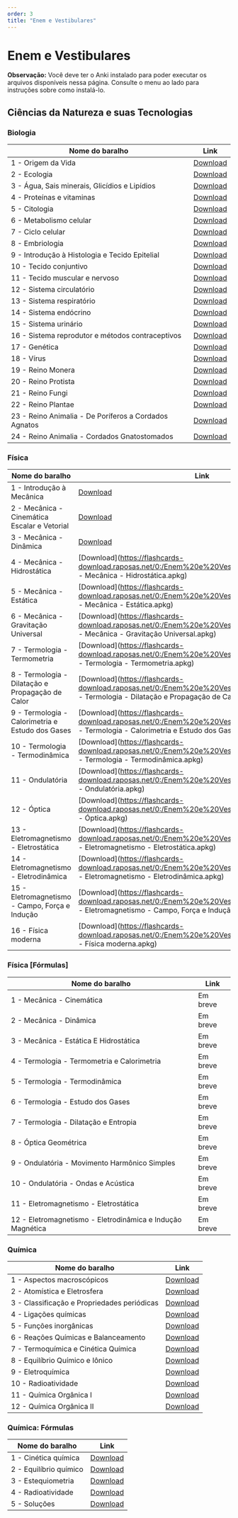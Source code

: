 ```yaml
---
order: 3
title: "Enem e Vestibulares"
---
```


# Enem e Vestibulares

<Aside>

__Observação:__ Você deve ter o Anki instalado para poder executar os arquivos disponíveis nessa página. Consulte o menu ao lado para instruções sobre como instalá-lo.

</Aside>

## Ciências da Natureza e suas Tecnologias

### Biologia

<TableWrap>

| Nome do baralho      | Link                                                                                            |
|----------------------|-------------------------------------------------------------------------------------------------|
| 1 - Origem da Vida | [Download](https://flashcards-download.raposas.net/0:/Enem%20e%20Vestibulares/Biologia/1%20-%20Origem%20da%20Vida.apkg) |
| 2 - Ecologia | [Download](https://flashcards-download.raposas.net/0:/Enem%20e%20Vestibulares/Biologia/2%20-%20Ecologia.apkg)     |
| 3 - Água, Sais minerais, Glicídios e Lipídios | [Download](https://flashcards-download.raposas.net/0:/Enem%20e%20Vestibulares/Biologia/3%20-%20%C3%81gua,%20Sais%20minerais,%20Glic%C3%ADdios%20e%20Lip%C3%ADdios.apkg) |
| 4 - Proteínas e vitaminas | [Download](https://flashcards-download.raposas.net/0:/Enem%20e%20Vestibulares/Biologia/4%20-%20Prote%C3%ADnas%20e%20vitaminas.apkg)   |
| 5 - Citologia | [Download](https://flashcards-download.raposas.net/0:/Enem%20e%20Vestibulares/Biologia/5%20-%20Citologia.apkg) |
| 6 - Metabolismo celular | [Download](https://flashcards-download.raposas.net/0:/Enem%20e%20Vestibulares/Biologia/6%20-%20Metabolismo%20celular.apkg)     |
| 7 - Ciclo celular | [Download](https://flashcards-download.raposas.net/0:/Enem%20e%20Vestibulares/Biologia/7%20-%20Ciclo%20celular.apkg)       |
| 8 - Embriologia | [Download](https://flashcards-download.raposas.net/0:/Enem%20e%20Vestibulares/Biologia/8%20-%20Embriologia.apkg)   |
| 9 - Introdução à Histologia e Tecido Epitelial | [Download](https://flashcards-download.raposas.net/0:/Enem%20e%20Vestibulares/Biologia/9%20-%20Introdu%C3%A7%C3%A3o%20%C3%A0%20histologia%20e%20tecido%20epitelial.apkg)   |
| 10 - Tecido conjuntivo | [Download](https://flashcards-download.raposas.net/0:/Enem%20e%20Vestibulares/Biologia/10%20-%20Tecido%20conjuntivo.apkg)   |
| 11 - Tecido muscular e nervoso | [Download](https://flashcards-download.raposas.net/0:/Enem%20e%20Vestibulares/Biologia/11%20-%20Tecido%20Muscular%20e%20Nervoso.apkg)   |
| 12 - Sistema circulatório | [Download](https://flashcards-download.raposas.net/0:/Enem%20e%20Vestibulares/Biologia/12%20-%20Sistema%20circulat%C3%B3rio.apkg)   |
| 13 - Sistema respiratório | [Download](https://flashcards-download.raposas.net/0:/Enem%20e%20Vestibulares/Biologia/13%20-%20Sistema%20respirat%C3%B3rio.apkg)   |
| 14 - Sistema endócrino | [Download](https://flashcards-download.raposas.net/0:/Enem%20e%20Vestibulares/Biologia/14%20-%20Sistema%20end%C3%B3crino.apkg)   |
| 15 - Sistema urinário | [Download](https://flashcards-download.raposas.net/0:/Enem%20e%20Vestibulares/Biologia/15%20-%20Sistema%20urin%C3%A1rio.apkg)   |
| 16 - Sistema reprodutor e métodos contraceptivos | [Download](https://flashcards-download.raposas.net/0:/Enem%20e%20Vestibulares/Biologia/16%20-%20Sistema%20reprodutor%20e%20m%C3%A9todos%20contraceptivos.apkg)   |
| 17 - Genética | [Download](https://flashcards-download.raposas.net/0:/Enem%20e%20Vestibulares/Biologia/17%20-%20Gen%C3%A9tica.apkg)   |
| 18 - Vírus | [Download](https://flashcards-download.raposas.net/0:/Enem%20e%20Vestibulares/Biologia/18%20-%20V%C3%ADrus.apkg)   |
| 19 - Reino Monera | [Download](https://flashcards-download.raposas.net/0:/Enem%20e%20Vestibulares/Biologia/19%20-%20Reino%20Monera.apkg)   |
| 20 - Reino Protista | [Download](https://flashcards-download.raposas.net/0:/Enem%20e%20Vestibulares/Biologia/20%20-%20Reino%20Protista.apkg)   |
| 21 - Reino Fungi | [Download](https://flashcards-download.raposas.net/0:/Enem%20e%20Vestibulares/Biologia/21%20-%20Reino%20Fungi.apkg)   |
| 22 - Reino Plantae | [Download](https://flashcards-download.raposas.net/0:/Enem%20e%20Vestibulares/Biologia/22%20-%20Reino%20Plantae.apkg)   |
| 23 - Reino Animalia - De Poríferos a Cordados Agnatos | [Download](https://flashcards-download.raposas.net/0:/Enem%20e%20Vestibulares/Biologia/23%20-%20Reino%20Animalia%20-%20De%20Por%C3%ADferos%20a%20Cordados%20Agnatos.apkg)   |
| 24 - Reino Animalia - Cordados Gnatostomados | [Download](https://flashcards-download.raposas.net/0:/Enem%20e%20Vestibulares/Biologia/24%20-%20Reino%20Animalia%20-%20Cordados%20Gnatostomados.apkg)   |

</TableWrap>

### Física

<TableWrap>

| Nome do baralho            | Link                                                                                            |
|----------------------------|-------------------------------------------------------------------------------------------------|
| 1 - Introdução à Mecânica | [Download](https://flashcards-download.raposas.net/0:/Enem%20e%20Vestibulares/F%C3%ADsica/1%20-%20Introdu%C3%A7%C3%A3o%20%C3%A0%20Mec%C3%A2nica.apkg) |
| 2 - Mecânica - Cinemática Escalar e Vetorial | [Download](https://flashcards-download.raposas.net/0:/Enem%20e%20Vestibulares/F%C3%ADsica/2%20-%20Mec%C3%A2nica%20-%20Cinem%C3%A1tica%20Escalar%20e%20Vetorial.apkg) |
| 3 - Mecânica - Dinâmica | [Download](https://flashcards-download.raposas.net/0:/Enem%20e%20Vestibulares/F%C3%ADsica/3%20-%20Mec%C3%A2nica%20-%20Din%C3%A2mica.apkg) |
| 4 - Mecânica - Hidrostática | [Download](https://flashcards-download.raposas.net/0:/Enem%20e%20Vestibulares/F%C3%ADsica/4 - Mecânica - Hidrostática.apkg) |
| 5 - Mecânica - Estática | [Download](https://flashcards-download.raposas.net/0:/Enem%20e%20Vestibulares/F%C3%ADsica/5 - Mecânica - Estática.apkg) |
| 6 - Mecânica - Gravitação Universal | [Download](https://flashcards-download.raposas.net/0:/Enem%20e%20Vestibulares/F%C3%ADsica/6 - Mecânica - Gravitação Universal.apkg) |
| 7 - Termologia - Termometria | [Download](https://flashcards-download.raposas.net/0:/Enem%20e%20Vestibulares/F%C3%ADsica/7 - Termologia - Termometria.apkg) |
| 8 - Termologia - Dilatação e Propagação de Calor | [Download](https://flashcards-download.raposas.net/0:/Enem%20e%20Vestibulares/F%C3%ADsica/8 - Termologia - Dilatação e Propagação de Calor.apkg) |
| 9 - Termologia - Calorimetria e Estudo dos Gases | [Download](https://flashcards-download.raposas.net/0:/Enem%20e%20Vestibulares/F%C3%ADsica/9 - Termologia - Calorimetria e Estudo dos Gases.apkg) |
| 10 - Termologia - Termodinâmica | [Download](https://flashcards-download.raposas.net/0:/Enem%20e%20Vestibulares/F%C3%ADsica/10 - Termologia - Termodinâmica.apkg) |
| 11 - Ondulatória | [Download](https://flashcards-download.raposas.net/0:/Enem%20e%20Vestibulares/F%C3%ADsica/11 - Ondulatória.apkg) |
| 12 - Óptica | [Download](https://flashcards-download.raposas.net/0:/Enem%20e%20Vestibulares/F%C3%ADsica/12 - Óptica.apkg) |
| 13 - Eletromagnetismo - Eletrostática | [Download](https://flashcards-download.raposas.net/0:/Enem%20e%20Vestibulares/F%C3%ADsica/13 - Eletromagnetismo - Eletrostática.apkg) |
| 14 - Eletromagnetismo - Eletrodinâmica | [Download](https://flashcards-download.raposas.net/0:/Enem%20e%20Vestibulares/F%C3%ADsica/14 - Eletromagnetismo - Eletrodinâmica.apkg) |
| 15 - Eletromagnetismo - Campo, Força e Indução | [Download](https://flashcards-download.raposas.net/0:/Enem%20e%20Vestibulares/F%C3%ADsica/15 - Eletromagnetismo - Campo, Força e Indução.apkg) |
| 16 - Física moderna | [Download](https://flashcards-download.raposas.net/0:/Enem%20e%20Vestibulares/F%C3%ADsica/16 - Física moderna.apkg) |


</TableWrap>

### Física [Fórmulas]

<TableWrap>

| Nome do baralho            | Link                                                                                            |
|----------------------------|-------------------------------------------------------------------------------------------------|
| 1 - Mecânica - Cinemática | Em breve |
| 2 - Mecânica - Dinâmica | Em breve |
| 3 - Mecânica - Estática E Hidrostática | Em breve |
| 4 - Termologia - Termometria e Calorimetria | Em breve |
| 5 - Termologia - Termodinâmica | Em breve |
| 6 - Termologia - Estudo dos Gases | Em breve |
| 7 - Termologia - Dilatação e Entropia | Em breve |
| 8 - Óptica Geométrica | Em breve |
| 9 - Ondulatória - Movimento Harmônico Simples | Em breve |
| 10 - Ondulatória - Ondas e Acústica | Em breve |
| 11 - Eletromagnetismo - Eletrostática | Em breve |
| 12 - Eletromagnetismo - Eletrodinâmica e Indução Magnética | Em breve |


</TableWrap>

### Química

<TableWrap>

| Nome do baralho            | Link                                                                                            |
|----------------------------|-------------------------------------------------------------------------------------------------|
| 1 - Aspectos macroscópicos | [Download](https://flashcards-download.raposas.net/0:/Enem%20e%20Vestibulares/Qu%C3%ADmica/1%20-%20Aspectos%20macrosc%C3%B3picos.apkg) |
| 2 - Atomística e Eletrosfera | [Download](https://flashcards-download.raposas.net/0:/Enem%20e%20Vestibulares/Qu%C3%ADmica/2%20-%20Atom%C3%ADstica%20e%20Eletrosfera.apkg)     |
| 3 - Classificação e Propriedades periódicas | [Download](https://flashcards-download.raposas.net/0:/Enem%20e%20Vestibulares/Qu%C3%ADmica/3%20-%20Classifica%C3%A7%C3%A3o%20e%20Propriedades%20peri%C3%B3dicas.apkg) |
| 4 - Ligações químicas | [Download](https://flashcards-download.raposas.net/0:/Enem%20e%20Vestibulares/Qu%C3%ADmica/4%20-%20Liga%C3%A7%C3%B5es%20qu%C3%ADmicas.apkg)   |
| 5 - Funções inorgânicas | [Download](https://flashcards-download.raposas.net/0:/Enem%20e%20Vestibulares/Qu%C3%ADmica/5%20-%20Fun%C3%A7%C3%B5es%20inorg%C3%A2nicas.apkg) |
| 6 - Reações Químicas e Balanceamento | [Download](https://flashcards-download.raposas.net/0:/Enem%20e%20Vestibulares/Qu%C3%ADmica/6%20-%20Rea%C3%A7%C3%B5es%20Qu%C3%ADmicas%20e%20Balanceamento.apkg)     |
| 7 - Termoquímica e Cinética Química | [Download](https://flashcards-download.raposas.net/0:/Enem%20e%20Vestibulares/Qu%C3%ADmica/7%20-%20Termoqu%C3%ADmica%20e%20Cin%C3%A9tica%20Qu%C3%ADmica.apkg)       |
| 8 - Equilíbrio Químico e Iônico | [Download](https://flashcards-download.raposas.net/0:/Enem%20e%20Vestibulares/Qu%C3%ADmica/8%20-%20Equil%C3%ADbrio%20Qu%C3%ADmico%20e%20I%C3%B4nico.apkg)   |
| 9 - Eletroquímica | [Download](https://flashcards-download.raposas.net/0:/Enem%20e%20Vestibulares/Qu%C3%ADmica/9%20-%20Eletroqu%C3%ADmica.apkg)   |
| 10 - Radioatividade | [Download](https://flashcards-download.raposas.net/0:/Enem%20e%20Vestibulares/Qu%C3%ADmica/10%20-%20Radioatividade.apkg)   |
| 11 - Química Orgânica I | [Download](https://flashcards-download.raposas.net/0:/Enem%20e%20Vestibulares/Qu%C3%ADmica/11%20-%20Qu%C3%ADmica%20Org%C3%A2nica%20I.apkg)   |
| 12 - Química Orgânica II | [Download](https://flashcards-download.raposas.net/0:/Enem%20e%20Vestibulares/Qu%C3%ADmica/12%20-%20Qu%C3%ADmica%20Org%C3%A2nica%20II.apkg)   |

</TableWrap>

### Química: Fórmulas

<TableWrap>

| Nome do baralho      | Link                                                                                            |
|----------------------|-------------------------------------------------------------------------------------------------|
| 1 - Cinética química | [Download](https://flashcards-download.raposas.net/0:/Enem%20e%20Vestibulares/Qu%C3%ADmica:%20F%C3%B3rmulas/1%20-%20Cin%C3%A9tica%20qu%C3%ADmica.apkg) |
| 2 - Equilíbrio químico | [Download](https://flashcards-download.raposas.net/0:/Enem%20e%20Vestibulares/Qu%C3%ADmica:%20F%C3%B3rmulas/2%20-%20Equil%C3%ADbrio%20qu%C3%ADmico.apkg) |
| 3 - Estequiometria | [Download](https://flashcards-download.raposas.net/0:/Enem%20e%20Vestibulares/Qu%C3%ADmica:%20F%C3%B3rmulas/3%20-%20Estequiometria.apkg) |
| 4 - Radioatividade | [Download](https://flashcards-download.raposas.net/0:/Enem%20e%20Vestibulares/Qu%C3%ADmica:%20F%C3%B3rmulas/4%20-%20Radioatividade.apkg) |
| 5 - Soluções | [Download](https://flashcards-download.raposas.net/0:/Enem%20e%20Vestibulares/Qu%C3%ADmica:%20F%C3%B3rmulas/5%20-%20Solu%C3%A7%C3%B5es.apkg) |

</TableWrap>
